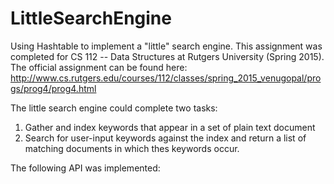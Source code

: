 # LittleSearchEngine

Using Hashtable to implement a "little" search engine. This assignment was completed for CS 112 -- Data Structures at Rutgers University (Spring 2015). The official assignment can be found here: http://www.cs.rutgers.edu/courses/112/classes/spring_2015_venugopal/progs/prog4/prog4.html

The little search engine could complete two tasks:
  1. Gather and index keywords that appear in a set of plain text document
  2. Search for user-input keywords against the index and return a list of matching documents in which thes keywords occur.
  
  
The following API was implemented:
